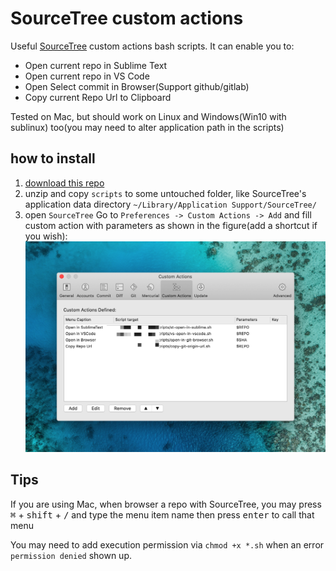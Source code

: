 # SourceTree custom actions
Useful [SourceTree](https://www.sourcetreeapp.com/) custom actions bash scripts. It can enable you to:
- Open current repo in Sublime Text
- Open current repo in VS Code
- Open Select commit in Browser(Support github/gitlab)
- Copy current Repo Url to Clipboard

Tested on Mac, but should work on Linux and Windows(Win10 with sublinux) too(you may need to alter application path in the scripts)

## how to install

1. [download this repo](https://github.com/oe/sourcetree-custom-actions/archive/master.zip)
2. unzip and copy `scripts` to some untouched folder, like SourceTree's application data directory `~/Library/Application Support/SourceTree/`
3. open `SourceTree` Go to `Preferences -> Custom Actions -> Add` and fill custom action with parameters as shown in the figure(add a shortcut if you wish): ![SourceTree](./sourcetree.png)


## Tips
If you are using Mac, when browser a repo with SourceTree, you may press <kbd>⌘</kbd> + <kbd>shift</kbd> + <kbd>/</kbd> and type the menu item name then press <kbd>enter</kbd> to call that menu


You may need to add execution permission via `chmod +x *.sh` when an error `permission denied` shown up.

